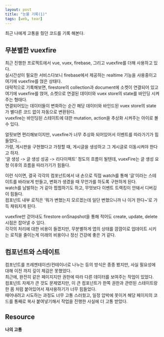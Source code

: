 ```yaml
---
layout: post
title: "눈물 기록(1)"
tags: [web, tear]
---
```

최근 나에게 고통을 줬던 코드를 기록 해본다.


## 무분별한 vuexfire 
최근 진행한 프로젝트에서 vue, vuex, firebase, 그리고 vuexfire를 더해 사용하고 있다.<br>
실시간성이 필요한 서비스다보니 firebase에서 제공하는 realtime 기능을 사용중이고 여기에 vuexfire를 얹은 상태다. <br>
대략적으로 기록해보면, firestore의 collection과 document에 소켓이 연결되어 있고 여기에 vuexfire를 얹어, 소켓으로 연결된 데이터와 vuex store의 state를 바인딩 시켜주는 형태다. <br>
연결되어있는 데이터들이 변화하는 순간 해당 데이터와 바인드된 vuex store의 state가 별다른 코드 없이 자동으로 변환된다.<br> vuexfire는 바인딩된 스테이트에 대한 mutation, action을 추상화 시켜주는 아이로 볼 수 있다.


얼핏보면 편리해보이지만, vuexfire가 너무 추상화 되어있어서 이벤트를 따라가기가 힘들었다… <br>
가령, 게시판을 구현했다고 가정할 때, 게시글을 생성하고 그 게시글로 이동시켜야 한다고 하자. <br>
‘글 생성 -> 글 생성 성공 -> 리다이렉트’ 정도의 흐름이 될텐데, vuexFire는 글 생성 요청 이후의 흐름을 따라가기가 힘들다.


이런 식이면, 결국 각각의 컴포넌트에서 내 손으로 직접 watch를 통해 ‘글’이라는 스테이트를 바라보게 만들고, 변화가 생겼을 때 무언가를 하도록 구현하게 된다.<br>
watch를 남발하는 거 같아 찝찝하기도 하고, 무엇보다 이벤트 트랙킹이 안돼서 디버깅이 힘들다. <br>
컴포넌트 내부 로직은 ‘뭐가 변했는지 모르겠는데 일단 변했으니까 나 이거 한다~’로 가득 채워지게 된다.


vuexfire만 걷어내도 firestore onSnapshot을 통해 적어도 create, update, delete 시점은 잡아낼 수 있다. <br>
각각의 처리에 대한 비용이 들겠지만, 무분별하게 앱의 상태를 깜깜이로 업데이트 시키는 로직을 줄이는게 미래의 비용이나 정신 건강에 좋은 거 같다.


## 컴포넌트와 스테이트
컴포넌트를 프레젠테이션/컨테이너로 나누는 등의 방식은 종종 봤지만, 사실 필요성에 대해 이전 까지 깊이 체감은 못했었다.<br>
최근에, 완전히 같은 페이지지만 권한에 따라 다른 데이터를 보여주는 작업이 있었다. <br>
컴포넌트 자체가 큰 것도 문제였지만, 이 큰 컴포넌트가 한쪽 권한과 관련된 스테이트랑 한 몸 처럼 붙어있어서 재사용하기가 너무 힘들었다. <br>
때어내려고 시도하는 과정도 너무 고통 스러웠고, 일정 압박에 못이겨 해당 페이지의 코드를 통째로 복사 붙여넣기해서 작업을 진행한 사실에 더 고통 받았다.

## Resource
<strong>나의 고통</strong>
